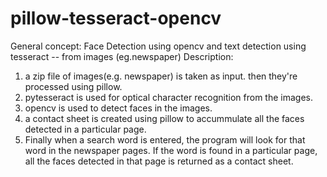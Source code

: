 # pillow-tesseract-opencv
General concept: Face Detection using opencv and text detection using tesseract -- from images (eg.newspaper)
Description:
  1. a zip file of images(e.g. newspaper) is taken as input. then they're processed using pillow.
  2. pytesseract is used for optical character recognition from the images.
  3. opencv is used to detect faces in the images.
  4. a contact sheet is created using pillow to accummulate all the faces detected in a particular page.
  5. Finally when a search word is entered, the program will look for that word in the newspaper pages. If the word is found in a particular page, all the faces detected      in that page is returned as a contact sheet.
  
 
